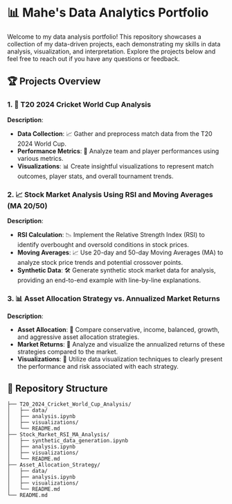 # 📊 Mahe's Data Analytics Portfolio

Welcome to my data analysis portfolio! This repository showcases a collection of my data-driven projects, each demonstrating my skills in data analysis, visualization, and interpretation. Explore the projects below and feel free to reach out if you have any questions or feedback.

## 🏆 Projects Overview

### 1. 🏏 T20 2024 Cricket World Cup Analysis

**Description**:
- **Data Collection**: 📈 Gather and preprocess match data from the T20 2024 World Cup.
- **Performance Metrics**: 🏅 Analyze team and player performances using various metrics.
- **Visualizations**: 📊 Create insightful visualizations to represent match outcomes, player stats, and overall tournament trends.

### 2. 📈 Stock Market Analysis Using RSI and Moving Averages (MA 20/50)

**Description**:
- **RSI Calculation**: 📉 Implement the Relative Strength Index (RSI) to identify overbought and oversold conditions in stock prices.
- **Moving Averages**: 📈 Use 20-day and 50-day Moving Averages (MA) to analyze stock price trends and potential crossover points.
- **Synthetic Data**: 🛠️ Generate synthetic stock market data for analysis, providing an end-to-end example with line-by-line explanations.

### 3. 📊 Asset Allocation Strategy vs. Annualized Market Returns

**Description**:
- **Asset Allocation**: 💼 Compare conservative, income, balanced, growth, and aggressive asset allocation strategies.
- **Market Returns**: 📅 Analyze and visualize the annualized returns of these strategies compared to the market.
- **Visualizations**: 🎨 Utilize data visualization techniques to clearly present the performance and risk associated with each strategy.

## 📂 Repository Structure

```plaintext.
├── T20_2024_Cricket_World_Cup_Analysis/
│   ├── data/
│   ├── analysis.ipynb
│   ├── visualizations/
│   └── README.md
├── Stock_Market_RSI_MA_Analysis/
│   ├── synthetic_data_generation.ipynb
│   ├── analysis.ipynb
│   ├── visualizations/
│   └── README.md
├── Asset_Allocation_Strategy/
│   ├── data/
│   ├── analysis.ipynb
│   ├── visualizations/
│   └── README.md
└── README.md
